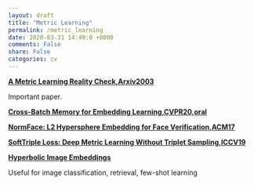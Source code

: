 ```yaml
---
layout: draft
title: "Metric Learning"
permalink: /metric_learning
date: 2020-03-31 14:49:0 +0000
comments: False
share: False
categories: cv
---
```



**[A Metric Learning Reality Check,Arxiv2003](https://arxiv.org/pdf/2003.08505.pdf)**

Important paper.

<!--

https://www.zhihu.com/question/382802283/answer/1118867880

https://zhuanlan.zhihu.com/p/136522363

-->

**[Cross-Batch Memory for Embedding Learning,CVPR20,oral](https://arxiv.org/pdf/1912.06798.pdf)**

<!--
https://zhuanlan.zhihu.com/p/136522363
-->

**[NormFace: L2 Hypersphere Embedding for Face Verification,ACM17](https://arxiv.org/pdf/1704.06369.pdf)**

<!--
https://www.zhihu.com/question/67589242
-->

**[SoftTriple Loss: Deep Metric Learning Without Triplet Sampling,ICCV19](https://arxiv.org/pdf/1909.05235.pdf)**


**[Hyperbolic Image Embeddings](https://arxiv.org/pdf/1904.02239.pdf)**

Useful for image classification, retrieval, few-shot learning





